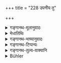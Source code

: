 +++
title = "228 उपनीय तु"

+++

<details><summary>गङ्गानथ-मूलानुवादः</summary>

Having gently brought up all this, he shall, with collected mind and pure, serve it,—describing all its qualities.—(228)
</details>

<details><summary>मेधातिथिः</summary>

**उपनीय** विप्रान्तिके सर्वम् एतड् ढौकयित्वा । ततः **परिवेषयेत्** । भुज्यधिकरणोपादानम् आवर्जनम् । भुञ्जानस्य परिवेषणं यद्य् अप्य् अन्तिकदेश अपेक्षितं तथापि तेषाम् अन्तिके निधातव्यं यथा भुञ्जानानाम् उच्छेषणेन न संसृज्यते । **गुणान्** भक्ष्यभोज्यादेर् द्रव्यस्य ये गुणा अम्लत्वादयस् तान् प्रणोदयमान इदं अम्लम् इदं मधुरम् इदं खाण्डवम् इत्य् एवम् आवेदिते तेषां यद् रोचते तत् तद् दद्याद् इति वक्ष्यमाणेन संबन्धः । **शनकैर्** इत्याद्य् अनुवादः श्लोकपूरणार्थः ॥ ३.२१८ ॥
</details>

<details><summary>गङ्गानथ-भाष्यानुवादः</summary>

‘*Having brought* *up*’—having presented before the Brāhmaṇas,—‘*he shall serve it*’—which means the placing of it in the dish in which the person eats. Though all that is meant by ‘serving’ is the placing of the food within reach of the diner,—yet this placing should be done in such a way that among the several persons dining, the articles of food shall not flow from one man’s dish into another’s.

‘*Qualities*,’—*i.e*., those qualities of the Hard and Soft food, which consist of acidity, etc.,—these he should describe, saying—‘this is acid—this is sweet,—this is a pastry’ and so forth. When they have been thus apprised, ‘he should give them whatever they relish most’—this has to be construed from what follows later on (in verse 231).

‘*Gently*’—this is a reiteration for filling up the metre.—(228)
</details>

<details><summary>गङ्गानथ-टिप्पन्यः</summary>

This verse is quoted in *Smṛtitattva* (p. 230) without comment;—in
*Hemādri* (Śrāddha, p. 1308);—in *Gadādharapaddhati* (Kāla, p. 546),
which explains ‘*guṇān*’ as ‘sweetness and the rest’;—and in
*Śrāddhakriyākaumudī*, (pp. 158 and 164), which explains ‘*śanakaiḥ*’ as
‘one after the other’, ‘*guṇān prachodayan*’ as ‘mentioning that *this is sweet, this is acid*, and so forth.’
</details>

<details><summary>गङ्गानथ-तुल्य-वाक्यानि</summary>

**(verses 3.226-228)  
**

See Comparative notes for [Verse 3.226].
</details>

<details><summary>Bühler</summary>

228	All this he shall present (to his guests), being pure and attentive, successively invite them to partake of each (dish), proclaiming its qualities.
</details>
